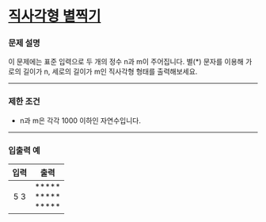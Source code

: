 # [직사각형 별찍기](https://programmers.co.kr/learn/courses/30/lessons/12969)

### 문제 설명

이 문제에는 표준 입력으로 두 개의 정수 n과 m이 주어집니다.
별(*) 문자를 이용해 가로의 길이가 n, 세로의 길이가 m인 직사각형 형태를 출력해보세요.

---

### 제한 조건

- n과 m은 각각 1000 이하인 자연수입니다.

---

### 입출력 예

|   입력   |   출력   | 
| :---: | :---: |
|   5  3   |  ***** <br/> ***** <br/>*****  |

